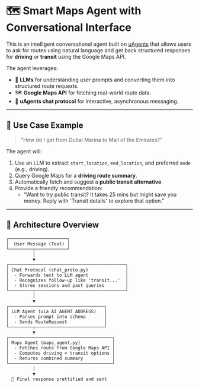 # 🗺️ Smart Maps Agent with Conversational Interface

This is an intelligent conversational agent built on [uAgents](https://github.com/bitclout/uAgents) that allows users to ask for routes using natural language and get back structured responses for **driving** or **transit** using the Google Maps API.

The agent leverages:
- 🤖 **LLMs** for understanding user prompts and converting them into structured route requests.
- 🗺️ **Google Maps API** for fetching real-world route data.
- 💬 **uAgents chat protocol** for interactive, asynchronous messaging.

---

## 🚦 Use Case Example

> “How do I get from Dubai Marina to Mall of the Emirates?”

The agent will:
1. Use an LLM to extract `start_location`, `end_location`, and preferred `mode` (e.g., driving).
2. Query Google Maps for a **driving route summary**.
3. Automatically fetch and suggest a **public transit alternative**.
4. Provide a friendly recommendation:
   - “Want to try public transit? It takes 25 mins but might save you money. Reply with 'Transit details' to explore that option.”

---

## 🧱 Architecture Overview

```plaintext
┌──────────────────────┐
│  User Message (Text) │
└─────────┬────────────┘
          │
          ▼
┌────────────────────────────────────────────┐
│ Chat Protocol (chat_proto.py)              │
│  - Forwards text to LLM agent              │
│  - Recognizes follow-up like 'transit...'  │
│  - Stores sessions and past queries        │
└─────────┬──────────────────────────────────┘
          │
          ▼
┌────────────────────────────────────┐
│ LLM Agent (via AI_AGENT_ADDRESS)   │
│  - Parses prompt into schema       │
│  - Sends RouteRequest              │
└─────────┬──────────────────────────┘
          ▼
┌───────────────────────────────────────┐
│ Maps Agent (maps_agent.py)            │
│  - Fetches route from Google Maps API │
│  - Computes driving + transit options │
│  - Returns combined summary           │
└───────────────────────────────────────┘
          │
          ▼
  👤 Final response prettified and sent


